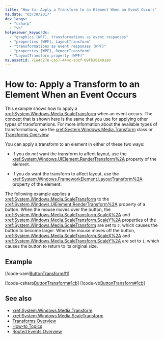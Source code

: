 ```yaml
---
title: "How to: Apply a Transform to an Element When an Event Occurs"
ms.date: "03/30/2017"
dev_langs: 
  - "csharp"
  - "vb"
helpviewer_keywords: 
  - "graphics [WPF], transformations as event responses"
  - "properties [WPF], LayoutTransform"
  - "transformations as event responses [WPF]"
  - "properties [WPF], RenderTransform"
  - "LayoutTransform property [WPF]"
ms.assetid: 71e4327e-ca57-444c-a3cf-09fb381491a0
---
```

# How to: Apply a Transform to an Element When an Event Occurs
This example shows how to apply a <xref:System.Windows.Media.ScaleTransform> when an event occurs. The concept that is shown here is the same that you use for applying other types of transformations. For more information about the available types of transformations, see the <xref:System.Windows.Media.Transform> class or [Transforms Overview](transforms-overview.md).  
  
 You can apply a transform to an element in either of these two ways:  
  
- If you do *not* want the transform to affect layout, use the <xref:System.Windows.UIElement.RenderTransform%2A> property of the element.  
  
- If you do want the transform to affect layout, use the <xref:System.Windows.FrameworkElement.LayoutTransform%2A> property of the element.  
  
 The following example applies a <xref:System.Windows.Media.ScaleTransform> to the <xref:System.Windows.UIElement.RenderTransform%2A> property of a button. When the mouse moves over the button, the <xref:System.Windows.Media.ScaleTransform.ScaleX%2A> and <xref:System.Windows.Media.ScaleTransform.ScaleY%2A> properties of the <xref:System.Windows.Media.ScaleTransform> are set to `2`, which causes the button to become larger. When the mouse moves off the button, <xref:System.Windows.Media.ScaleTransform.ScaleX%2A> and <xref:System.Windows.Media.ScaleTransform.ScaleY%2A> are set to `1`, which causes the button to return to its original size.  
  
## Example  
 [!code-xaml[ButtonTransform#1](~/samples/snippets/csharp/VS_Snippets_Wpf/ButtonTransform/CSharp/ButtonTransformExample.xaml#1)]  
  
 [!code-csharp[ButtonTransform#1cb](~/samples/snippets/csharp/VS_Snippets_Wpf/ButtonTransform/CSharp/ButtonTransformExample.xaml.cs#1cb)]
 [!code-vb[ButtonTransform#1cb](~/samples/snippets/visualbasic/VS_Snippets_Wpf/ButtonTransform/VisualBasic/ButtonTransformExample.xaml.vb#1cb)]  
  
## See also

- <xref:System.Windows.Media.Transform>
- <xref:System.Windows.Media.ScaleTransform>
- [Transforms Overview](transforms-overview.md)
- [How-to Topics](transformations-how-to-topics.md)
- [Routed Events Overview](../advanced/routed-events-overview.md)
